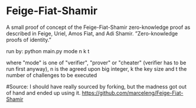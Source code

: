Feige-Fiat-Shamir
=================

A small proof of concept of the Feige-Fiat-Shamir zero-knowledge proof as described in Feige, Uriel, Amos Fiat, and Adi Shamir. ”Zero-knowledge proofs of
identity.”

run by:
python main.py mode n k t

where "mode" is one of "verifier", "prover" or "cheater"
(verifier has to be run first anyway), n is the agreed upon big integer, k the key size and t the number of challenges to be executed

#Source:
I should have really sourced by forking, but the madness got out of hand and ended up using it.
https://github.com/marceleng/Feige-Fiat-Shamir
